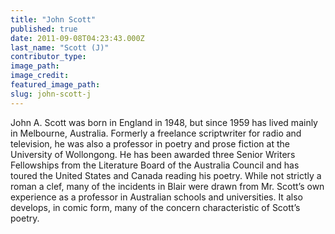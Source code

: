 ```yaml
---
title: "John Scott"
published: true
date: 2011-09-08T04:23:43.000Z
last_name: "Scott (J)"
contributor_type:
image_path:
image_credit:
featured_image_path:
slug: john-scott-j
---
```


John A. Scott was born in England in 1948, but since 1959 has lived mainly in Melbourne, Australia. Formerly a freelance scriptwriter for radio and television, he was also a professor in poetry and prose fiction at the University of Wollongong. He has been awarded three Senior Writers Fellowships from the Literature Board of the Australia Council and has toured the United States and Canada reading his poetry. While not strictly a roman a clef, many of the incidents in Blair were drawn from Mr. Scott’s own experience as a professor in Australian schools and universities. It also develops, in comic form, many of the concern characteristic of Scott’s poetry.


